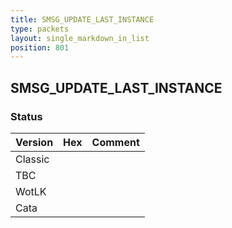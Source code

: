 ```yaml
---
title: SMSG_UPDATE_LAST_INSTANCE
type: packets
layout: single_markdown_in_list
position: 801
---
```


## SMSG_UPDATE_LAST_INSTANCE

### Status

Version | Hex | Comment
---------- | ---------- | ---------- 
Classic |  |  
TBC |  |  
WotLK |  |  
Cata |  |  
